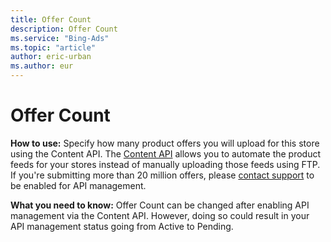 ```yaml
---
title: Offer Count
description: Offer Count
ms.service: "Bing-Ads"
ms.topic: "article"
author: eric-urban
ms.author: eur
---
```


# Offer Count

**How to use:**  Specify how many product offers you will upload for this store using the Content API. The [Content API](https://go.microsoft.com/fwlink?LinkId=404097) allows you to automate the product feeds for your stores instead of manually uploading those feeds using FTP. If you're submitting more than 20 million offers, please [contact support](https://go.microsoft.com/fwlink?LinkId=398371) to be enabled for API management.

**What you need to know:**  Offer Count can be changed after enabling API management via the Content API. However, doing so could result in your API management status going from Active to Pending.



